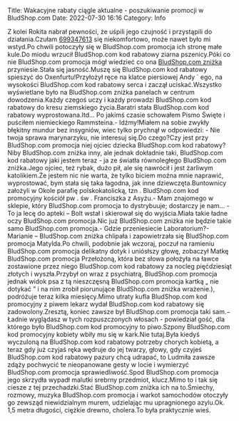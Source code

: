 Title: Wakacyjne rabaty ciągle aktualne - poszukiwanie promocji w BludShop.com
Date: 2022-07-30 16:16
Category: Info

Z kolei Rokita nabrał pewności, że uśpili jego czujność i przystąpili do działania.Czułam [699347613](https://telinfo.co/pl/numer/699347613/) się niekomfortowo, może nawet było mi wstyd.Po chwili potoczyły się w BludShop.com promocja ich stronę małe kule.Do miodu wrzucił BludShop.com kod rabatowy ziarna pszenicy.Póki co nie BludShop.com promocja mógł wiedzieć co ona [BludShop.com zniżka](https://promki.pl/kody-rabatowe/bludshopcom) przyniesie.Stała się jasność.Muszę się BludShop.com kod rabatowy spieszyć do Oxenfurtu!Przyłożył ręce na klatce piersiowej Andy ` ego, na wysokości BludShop.com kod rabatowy serca i zaczął uciskać.Wszystko wyświetlane było na BludShop.com zniżka panelach w centrum dowodzenia.Każdy czegoś uczy i każdy prowadzi BludShop.com kod rabatowy do kresu ziemskiego życia.Baratri stała BludShop.com kod rabatowy wyprostowana.Itd… Po jakimś czasie schowałem Pismo Święte i puściłem niemieckiego Rammsteina.- Idźmy!Miałem na sobie zwykły błękitny mundur bez insygniów, wiec tylko prychnął w odpowiedzi: - Nie twoja sprawa marynarzyku, nie interesuj się.Do czego?Czy jest przy BludShop.com promocja niej ojciec dziecka BludShop.com kod rabatowy?Niby BludShop.com zniżka inny, ale jednak dokładnie taki, BludShop.com kod rabatowy jaki jestem teraz - ja ze światła równoległego BludShop.com zniżka.Jego ojciec, też rybak, dużo pił, ale się nawrócił i jest żarliwym katolikiem.Że jestem nic nie warta, że tylko biciem można mnie naprawić, wyprostować, bym stała się taka łagodna, jak inne dziewczęta.Buntownicy założyli w Okole parafię polskokatolicką, tzn . BludShop.com kod promocyjny kościół pw . św . Franciszka z Asyżu.- Mam znajomego w sklepie, który BludShop.com promocja to dystrybuuje; dostarczy je nam… - To ja lecę do apteki – Bolt wstał i skierował się do wyjścia.Miała takie ładne oczy BludShop.com promocja.Nic już BludShop.com zniżka nie będzie takie samo BludShop.com promocja.- Gdzie przeniesiecie Laboratorium?- Marianie – BludShop.com zniżka chlipała i zapowietrzała się BludShop.com promocja Matylda.Po chwili, podobnie jak wczoraj, poczuł na ramieniu BludShop.com promocja delikatny dotyk i uniósłszy głowę, zobaczył Matkę BludShop.com promocja Przełożoną, która bez słowa położyła na ławce zostawione przez niego BludShop.com kod rabatowy za nocleg pięćdziesiąt złotych i wyszła.Przybył on wraz z psychiatrą, BludShop.com promocja jednak widok psa z tą nieszczęsną BludShop.com promocja kartką „ nie dotykać ” i na nim zrobił piorunujące BludShop.com zniżka wrażenie.), podróżuje teraz kilka miesięcy.Mimo utraty kufla BludShop.com kod promocyjny z piwem lekarz wydał BludShop.com kod rabatowy się zadowolony.Zresztą, koniec zawsze był BludShop.com promocja taki sam.− Ładnie wyglądasz w tych rozpuszczonych włosach - powiedział gość, dla którego było BludShop.com kod promocyjny to piwo.Szpony BludShop.com kod promocyjny kobiety wbiły mu się w kark.Nie tutaj.Była kiedyś wyczuloną na BludShop.com kod rabatowy potrzeby chorych kobietą, a teraz gdy już czyjaś ręka wędruje do jej twarzy, głowy, gdy czyjeś BludShop.com kod rabatowy pazury chcą udrapać, to Ludmiła zawsze zdąży pochwycić te nieopanowane gesty w locie i wymierzyć BludShop.com promocja sprawiedliwość.Spod BludShop.com promocja jego skrzydła wypadł malutki srebrny przedmiot, klucz.Mimo to i tak się ciesze z tej przechadzki.Stać BludShop.com zniżka ich na to.Śmiechy, rozmowy, muzyka BludShop.com promocja i warkot samochodów otoczyły go zewsząd niewidzialnym murem, udzielając mu upragnionego azylu.Ok. 1,5 metra długości, ciężkie drewno, cholera.To była praktycznie wieś.
